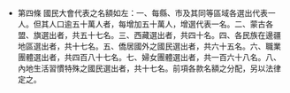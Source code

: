 * 第四條 國民大會代表之名額如左：一、每縣、市及其同等區域各選出代表一人。但其人口逾五十萬人者，每增加五十萬人，增選代表一名。二、蒙古各盟、旗選出者，共五十七名。三、西藏選出者，共四十名。四、各民族在邊疆地區選出者，共十七名。五、僑居國外之國民選出者，共六十五名。六、職業團體選出者，共四百八十七名。七、婦女團體選出者，共一百六十八名。八、內地生活習慣特殊之國民選出者，共十七名。前項各款名額之分配，另以法律定之。

